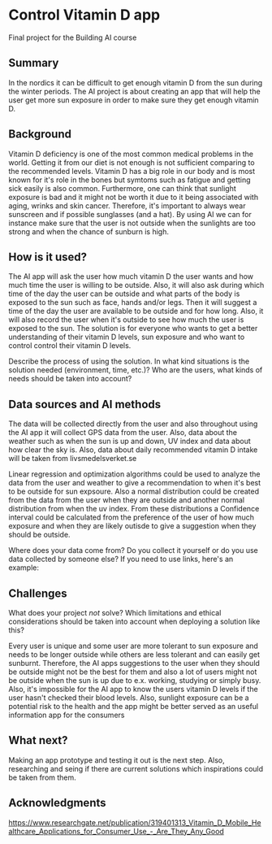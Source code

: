 <!-- This is the markdown template for the final project of the Building AI course, 
created by Reaktor Innovations and University of Helsinki. 
Copy the template, paste it to your GitHub README and edit! -->

#  Control Vitamin D app

Final project for the Building AI course

## Summary
In the nordics it can be difficult to get enough vitamin D from the sun during the winter periods. The AI project is about creating an app that will help the user get more sun exposure in order to make sure they get enough vitamin D. 

## Background

Vitamin D deficiency is one of the most common medical problems in the world. Getting it from our diet is not enough is not sufficient comparing to the recommended levels. Vitamin D has a big role in our body and is most known for it's role in the bones but symtoms such as fatigue and getting sick easily is also common. Furthermore, one can think that sunlight exposure is bad and it might not be worth it due to it being associated with aging, wrinks and skin cancer. Therefore, it's important to always wear sunscreen and if possible sunglasses (and a hat). By using AI we can for instance make sure that the user is not outside when the sunlights are too strong and when the chance of sunburn is high.

## How is it used?

The AI app will ask the user how much vitamin D the user wants and how much time the user is willing to be outside. Also, it will also ask during which time of the day the user can be outside and what parts of the body is exposed to the sun such as face, hands and/or legs. Then it will suggest a time of the day the user are available to be outside and for how long. Also, it will also record the user when it's outside to see how much the user is exposed to the sun. The solution is for everyone who wants to get a better understanding of their vitamin D levels, sun exposure and who want to control control their vitamin D levels.

Describe the process of using the solution. In what kind situations is the solution needed (environment, time, etc.)? Who are the users, what kinds of needs should be taken into account?


## Data sources and AI methods
The data will be collected directly from the user and also throughout using the AI app it will collect GPS data from the user. Also, data about the weather such as when the sun is up and down, UV index and data about how clear the sky is. Also, data about daily recommended vitamin D intake will be taken from livsmedelsverket.se

Linear regression and optimization algorithms could be used to analyze the data from the user and weather to give a recommendation to when it's best to be outside for sun expsoure. Also a normal distribution could be created from the data from the user when they are outside and another normal distribution from when the uv index. From these distributions a Confidence interval could be calculated from the preference of the user of how much exposure and when they are likely outisde to give a suggestion when they should be outside. 

Where does your data come from? Do you collect it yourself or do you use data collected by someone else?
If you need to use links, here's an example:

## Challenges

What does your project _not_ solve? Which limitations and ethical considerations should be taken into account when deploying a solution like this?

Every user is unique and some user are more tolerant to sun exposure and needs to be longer outside while others are less tolerant and can easily get sunburnt. Therefore, the AI apps suggestions to the user when they should be outside might not be the best for them and also a lot of users might not be outside when the sun is up due to e.x. working, studying or simply busy. Also, it's impossible for the AI app to know the users vitamin D levels if the user hasn't checked their blood levels. Also, sunlight exposure can be a potential risk to the health and the app might be better served as an useful information app for the consumers


## What next?

Making an app prototype and testing it out is the next step. Also, researching and seing if there are current solutions which inspirations could be taken from them.

## Acknowledgments

https://www.researchgate.net/publication/319401313_Vitamin_D_Mobile_Healthcare_Applications_for_Consumer_Use_-_Are_They_Any_Good
